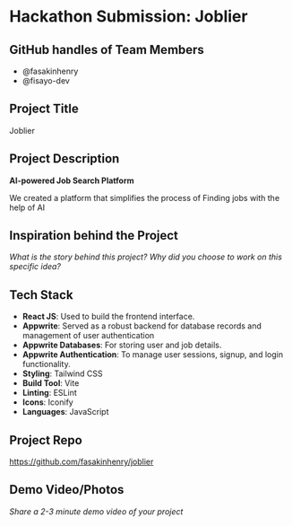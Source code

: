 # Hackathon Submission: Joblier

## GitHub handles of Team Members

- @fasakinhenry
- @fisayo-dev

## Project Title

Joblier

## Project Description

**AI-powered Job Search Platform**

We created a platform that simplifies the process of Finding jobs with the help of AI

## Inspiration behind the Project

_What is the story behind this project? Why did you choose to work on this specific idea?_

<!--
The reason I chose this idea/project was...
-->

## Tech Stack

- **React JS**: Used to build the frontend interface.
- **Appwrite**: Served as a robust backend for database records and management of user authentication
- **Appwrite Databases**: For storing user and job details.
- **Appwrite Authentication**: To manage user sessions, signup, and login functionality.
- **Styling**: Tailwind CSS
- **Build Tool**: Vite
- **Linting**: ESLint
- **Icons**: Iconify
- **Languages**: JavaScript

## Project Repo

https://github.com/fasakinhenry/joblier

## Demo Video/Photos

_Share a 2-3 minute demo video of your project_

<!--
https://www.youtube.com/watch?v=9IBaX1avYWc
-->
